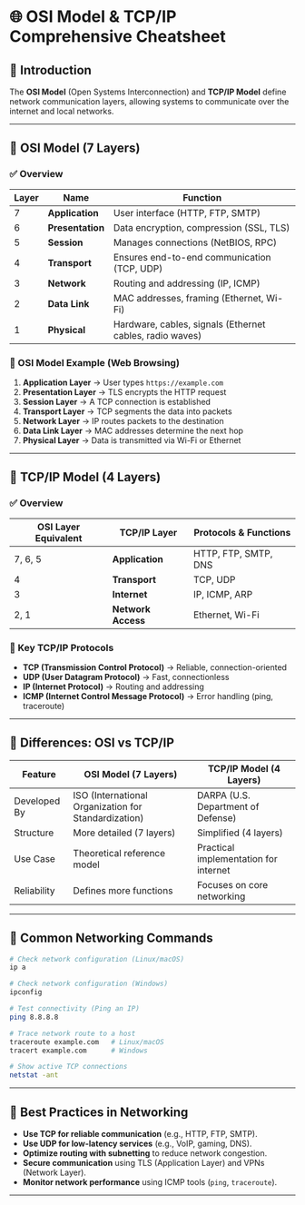 # 🌐 OSI Model & TCP/IP Comprehensive Cheatsheet

## 🔹 Introduction
The **OSI Model** (Open Systems Interconnection) and **TCP/IP Model** define network communication layers, allowing systems to communicate over the internet and local networks.

---

## 🔹 OSI Model (7 Layers)
### ✅ Overview
| Layer | Name                   | Function |
|-------|------------------------|----------|
| 7     | **Application**         | User interface (HTTP, FTP, SMTP) |
| 6     | **Presentation**        | Data encryption, compression (SSL, TLS) |
| 5     | **Session**             | Manages connections (NetBIOS, RPC) |
| 4     | **Transport**           | Ensures end-to-end communication (TCP, UDP) |
| 3     | **Network**             | Routing and addressing (IP, ICMP) |
| 2     | **Data Link**           | MAC addresses, framing (Ethernet, Wi-Fi) |
| 1     | **Physical**            | Hardware, cables, signals (Ethernet cables, radio waves) |

### 📌 OSI Model Example (Web Browsing)
1. **Application Layer** → User types `https://example.com`
2. **Presentation Layer** → TLS encrypts the HTTP request
3. **Session Layer** → A TCP connection is established
4. **Transport Layer** → TCP segments the data into packets
5. **Network Layer** → IP routes packets to the destination
6. **Data Link Layer** → MAC addresses determine the next hop
7. **Physical Layer** → Data is transmitted via Wi-Fi or Ethernet

---

## 🔹 TCP/IP Model (4 Layers)
### ✅ Overview
| OSI Layer Equivalent | TCP/IP Layer | Protocols & Functions |
|----------------------|-------------|------------------------|
| 7, 6, 5            | **Application**  | HTTP, FTP, SMTP, DNS |
| 4                  | **Transport**    | TCP, UDP |
| 3                  | **Internet**     | IP, ICMP, ARP |
| 2, 1               | **Network Access** | Ethernet, Wi-Fi |

### 📌 Key TCP/IP Protocols
- **TCP (Transmission Control Protocol)** → Reliable, connection-oriented
- **UDP (User Datagram Protocol)** → Fast, connectionless
- **IP (Internet Protocol)** → Routing and addressing
- **ICMP (Internet Control Message Protocol)** → Error handling (ping, traceroute)

---

## 🔹 Differences: OSI vs TCP/IP
| Feature            | OSI Model (7 Layers) | TCP/IP Model (4 Layers) |
|-------------------|------------------|------------------|
| Developed By     | ISO (International Organization for Standardization) | DARPA (U.S. Department of Defense) |
| Structure        | More detailed (7 layers) | Simplified (4 layers) |
| Use Case        | Theoretical reference model | Practical implementation for internet |
| Reliability      | Defines more functions | Focuses on core networking |

---

## 🔹 Common Networking Commands
```sh
# Check network configuration (Linux/macOS)
ip a

# Check network configuration (Windows)
ipconfig

# Test connectivity (Ping an IP)
ping 8.8.8.8

# Trace network route to a host
traceroute example.com   # Linux/macOS
tracert example.com      # Windows

# Show active TCP connections
netstat -ant
```

---

## 🔹 Best Practices in Networking
- **Use TCP for reliable communication** (e.g., HTTP, FTP, SMTP).
- **Use UDP for low-latency services** (e.g., VoIP, gaming, DNS).
- **Optimize routing with subnetting** to reduce network congestion.
- **Secure communication** using TLS (Application Layer) and VPNs (Network Layer).
- **Monitor network performance** using ICMP tools (`ping`, `traceroute`).

---
